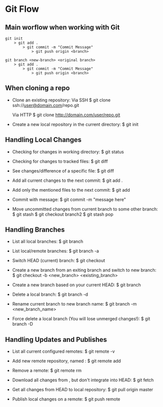 # Git Flow

## Main worflow when working with Git

    git init
        > git add .
            > git commit -m "Commit Message"
                > git push origin <branch>

    git branch <new-branch> <original branch>
        > git add .
            > git commit -m "Commit Message"
                > git push origin <branch>

## When cloning a repo

-   Clone an existing repository:
    Via SSH
    $ git clone ssh://user@domain.com/repo.git

    Via HTTP
    $ git clone http://domain.com/user/repo.git

-   Create a new local repository in the current directory:
    $ git init

## Handling Local Changes

-   Checking for changes in working directory:
    $ git status

-   Checking for changes to tracked files:
    $ git diff

-   See changes/difference of a specific file:
    $ git diff <filename>

-   Add all current changes to the next commit:
    $ git add .

-   Add only the mentioned files to the next commit:
    $ git add <filename1> <filename2>

-   Commit with message:
    $ git commit -m "message here"

-   Move uncommitted changes from current branch to some other branch:
    $ git stash
    $ git checkout branch2
    $ git stash pop

## Handling Branches

-   List all local branches:
    $ git branch

-   List local/remote branches:
    $ git branch -a

-   Switch HEAD (current) branch:
    $ git checkout <branch>

-   Create a new branch from an exiting branch and switch to new branch:
    $ git checkout -b <new_branch> <existing_branch>

-   Create a new branch based on your current HEAD:
    $ git branch <new-branch>

-   Delete a local branch:
    $ git branch -d <branch>

-   Rename current branch to new branch name:
    $ git branch -m <new_branch_name>

-   Force delete a local branch (You will lose unmerged changes!):
    $ git branch -D <branch>

## Handling Updates and Publishes

-   List all current configured remotes:
    $ git remote -v

-   Add new remote repository, named <remote>:
    $ git remote add <remote> <url>

-   Remove a remote:
    $ git remote rm <remote>

-   Download all changes from <remote>, but don't integrate into HEAD:
    $ git fetch <remote>

-   Get all changes from HEAD to local repository:
    $ git pull origin master

-   Publish local changes on a remote:
    $ git push remote <remote> <branch>

